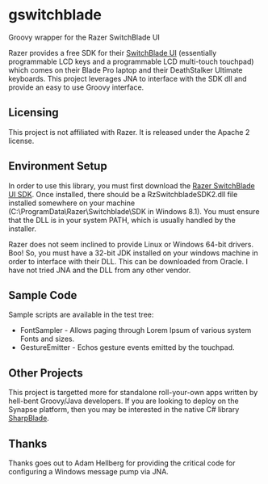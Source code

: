 gswitchblade
============

Groovy wrapper for the Razer SwitchBlade UI

Razer provides a free SDK for their [SwitchBlade UI](http://www.razerzone.com/switchblade-ui) (essentially programmable LCD keys and a programmable LCD multi-touch touchpad) which comes on their Blade Pro laptop and their DeathStalker Ultimate keyboards.  This project leverages JNA to interface with the SDK dll and provide an easy to use Groovy interface.

Licensing
---------
This project is not affiliated with Razer.  It is released under the Apache 2 license.


Environment Setup
-----------------
In order to use this library, you must first download the [Razer SwitchBlade UI SDK](http://developer.razerzone.com/sbui/sbui-sdk/).  Once installed, there should be a RzSwitchbladeSDK2.dll file installed somewhere on your machine (C:\ProgramData\Razer\Switchblade\SDK in Windows 8.1).  You must ensure that the DLL is in your system PATH, which is usually handled by the installer.

Razer does not seem inclined to provide Linux or Windows 64-bit drivers.  Boo!  So, you must have a 32-bit JDK installed on your windows machine in order to interface with their DLL.  This can be downloaded from Oracle.  I have not tried JNA and the DLL from any other vendor.

Sample Code
-----------
Sample scripts are available in the test tree:

- FontSampler - Allows paging through Lorem Ipsum of various system Fonts and sizes.
- GestureEmitter - Echos gesture events emitted by the touchpad.

Other Projects
--------------
This project is targetted more for standalone roll-your-own apps written by hell-bent Groovy/Java developers.  If you are looking to deploy on the Synapse platform, then you may be interested in the native C# library [SharpBlade](https://github.com/SharpBlade/SharpBlade).

Thanks
------
Thanks goes out to Adam Hellberg for providing the critical code for configuring a Windows message pump via JNA.  

